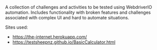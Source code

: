 A collection of challenges and activities to be tested using WebdriverIO automation. Includes functionality with broken features and challenges associated with complex UI and hard to automate situations.

Sites used:
- https://the-internet.herokuapp.com/
- https://testsheepnz.github.io/BasicCalculator.html
